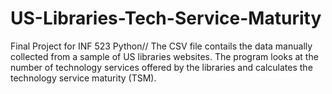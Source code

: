 # US-Libraries-Tech-Service-Maturity
Final Project for INF 523 Python//
The CSV file contails the data manually collected from a sample of US libraries websites.
The program looks at the number of technology services offered by the libraries and calculates the technology service maturity (TSM).
